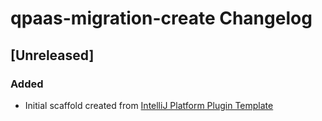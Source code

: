 <!-- Keep a Changelog guide -> https://keepachangelog.com -->

# qpaas-migration-create Changelog

## [Unreleased]
### Added
- Initial scaffold created from [IntelliJ Platform Plugin Template](https://github.com/JetBrains/intellij-platform-plugin-template)
